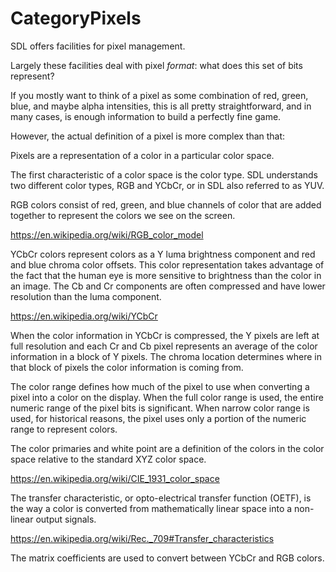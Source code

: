 
# CategoryPixels

SDL offers facilities for pixel management.

Largely these facilities deal with pixel _format_: what does this set of
bits represent?

If you mostly want to think of a pixel as some combination of red, green,
blue, and maybe alpha intensities, this is all pretty straightforward, and
in many cases, is enough information to build a perfectly fine game.

However, the actual definition of a pixel is more complex than that:

Pixels are a representation of a color in a particular color space.

The first characteristic of a color space is the color type. SDL
understands two different color types, RGB and YCbCr, or in SDL also
referred to as YUV.

RGB colors consist of red, green, and blue channels of color that are added
together to represent the colors we see on the screen.

https://en.wikipedia.org/wiki/RGB_color_model

YCbCr colors represent colors as a Y luma brightness component and red and
blue chroma color offsets. This color representation takes advantage of the
fact that the human eye is more sensitive to brightness than the color in
an image. The Cb and Cr components are often compressed and have lower
resolution than the luma component.

https://en.wikipedia.org/wiki/YCbCr

When the color information in YCbCr is compressed, the Y pixels are left at
full resolution and each Cr and Cb pixel represents an average of the color
information in a block of Y pixels. The chroma location determines where in
that block of pixels the color information is coming from.

The color range defines how much of the pixel to use when converting a
pixel into a color on the display. When the full color range is used, the
entire numeric range of the pixel bits is significant. When narrow color
range is used, for historical reasons, the pixel uses only a portion of the
numeric range to represent colors.

The color primaries and white point are a definition of the colors in the
color space relative to the standard XYZ color space.

https://en.wikipedia.org/wiki/CIE_1931_color_space

The transfer characteristic, or opto-electrical transfer function (OETF),
is the way a color is converted from mathematically linear space into a
non-linear output signals.

https://en.wikipedia.org/wiki/Rec._709#Transfer_characteristics

The matrix coefficients are used to convert between YCbCr and RGB colors.

